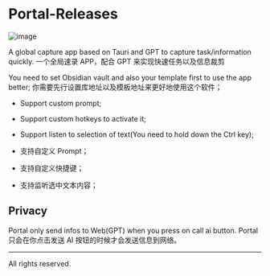 # Portal-Releases

![image](https://github.com/user-attachments/assets/b33f65e7-2f40-4274-8f8d-cd0d46121d0d)

A global capture app based on Tauri and GPT to capture task/information quickly.
一个全局速录 APP，配合 GPT 来实现快速任务以及信息裁剪

You need to set Obsidian vault and also your template first to use the app better;
你需要先行设置库地址以及模板地址来更好地使用这个软件；

- Support custom prompt;
- Support custom hotkeys to activate it;
- Support listen to selection of text(You need to hold down the Ctrl key);

- 支持自定义 Prompt；
- 支持自定义快捷键；
- 支持监听选中文本内容；

## Privacy

Portal only send infos to Web(GPT) when you press on call ai button. 
Portal 只会在你点击发送 AI 按钮的时候才会发送信息到网络。

----

All rights reserved.
